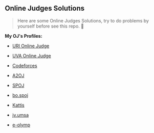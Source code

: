 ## **Online Judges Solutions**

> Here are some Online Judges Solutions, try to do problems by yourself before see this repo. :metal:

**My OJ's Profiles:**

- [URI Online Judge](https://www.urionlinejudge.com.br/judge/es/profile/35220)

- [UVA Online Judge](http://uhunt.onlinejudge.org/id/643639)

- [Codeforces](http://codeforces.com/profile/Zosimo)

- [A2OJ ](https://a2oj.com/profile?Username=Vlada)

- [SPOJ](http://www.spoj.com/users/vlada98/)

- [bo.spoj](http://bo.spoj.com/users/vlada98/)

- [Kattis](https://open.kattis.com/users/zosimo)

- [jv.umsa](https://jv.umsa.bo/userinfo.php?user=Vlada)

- [e-olymp](https://www.e-olymp.com/en/users/Toborochi)
